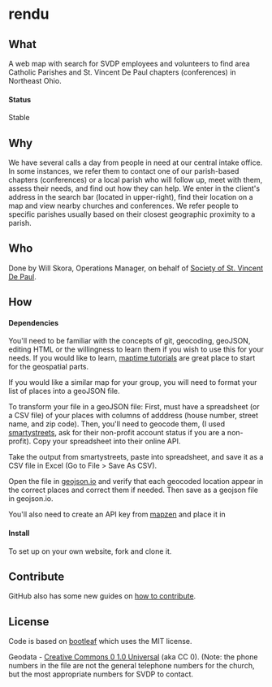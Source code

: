 # rendu

## What
A web map with search for SVDP employees and volunteers to find area Catholic Parishes and St. Vincent De Paul chapters (conferences) 
in Northeast Ohio.  

#### Status
Stable

## Why
We have several calls a day from people in need at our central intake office. In some instances, we refer them to contact one of our parish-based chapters (conferences) or a local parish who will follow up, meet with them, assess their 
needs, and find out how they can help. 
We enter in the client's address in the search bar (located in upper-right), find their location on a map and view nearby churches and conferences. 
We refer people to specific parishes usually based on their closest geographic proximity to a parish. 

## Who
Done by Will Skora, Operations Manager, on behalf of [Society of St. Vincent De Paul](http://www.svdpcle.org).

## How
#### Dependencies

You'll need to be familiar with the concepts of git, geocoding, geoJSON, editing HTML or the willingness to learn them if you wish 
to use this for your needs. 
If you would like to learn, [maptime tutorials](http://maptime.io) are great place to start for the geospatial parts. 

If you would like a similar map for your group, you will need to format your list of places into a geoJSON file. 

To transform your file in a geoJSON file: 
First, must have a spreadsheet (or a CSV file) of your places with columns of adddress (house number, street name, and zip code).
Then, you'll need to geocode them, (I used [smartystreets](http://smartystreets.com), ask for their non-profit account status if you are a non-profit).
Copy your spreadsheet into their online API. 

Take the output from smartystreets, paste into spreadsheet, and save it as a CSV file in Excel (Go to File > Save As CSV). 

Open the file in [geojson.io](http://geojson.io) and verify that each geocoded location appear in the correct places and correct them if needed. Then save as a geojson file in geojson.io. 

You'll also need to create an API key from [mapzen](https://mapzen.com/developers/) and place it in  

#### Install

To set up on your own website, fork and clone it. 

## Contribute
GitHub also has some new guides on [how to contribute](https://guides.github.com/activities/contributing-to-open-source/#contributing).

## License
Code is based on [bootleaf](https://github.com/bmcbride/bootleaf/blob/master/LICENSE.txt) which uses the MIT license. 

Geodata - [Creative Commons 0 1.0 Universal](https://creativecommons.org/publicdomain/zero/1.0/) (aka CC 0). 
(Note: the phone numbers in the file are not the general telephone numbers for the church, but the most appropriate numbers for SVDP to contact.
